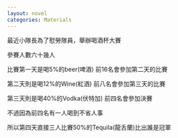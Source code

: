 ```yaml
---
layout: novel
categories: Materials
---
```


最近小隊長為了慰勞隊員，舉辦喝酒杯大賽  

參賽人數六十幾人  

比賽第一天是喝5%的beer(啤酒) 前16名會參加第二天的比賽  

第二天則是喝12%的Wine(紅酒)  前八名會參加第三天的比賽  

第三天則是喝40%的Vodka(伏特加)  前四名會參加決賽  

不過因為前四名有一人喝到不省人事  

所以第四天直接三人比賽50%的Tequila(龍舌蘭)比出誰是冠軍  
